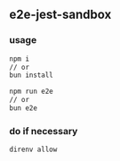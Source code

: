 ## e2e-jest-sandbox

### usage

```sh
npm i
// or
bun install
```

```sh
npm run e2e
// or
bun e2e
```

### do if necessary

```
direnv allow
```


